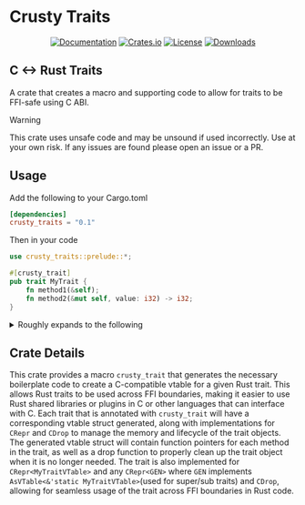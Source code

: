 # Crusty Traits 

<div align="center">

[![Documentation](https://docs.rs/crusty_traits/badge.svg)](https://docs.rs/crusty_traits)
[![Crates.io](https://img.shields.io/crates/v/crusty_traits.svg)](https://crates.io/crates/crusty_traits)
[![License](https://img.shields.io/crates/l/crusty_traits.svg)](https://github.com/n1ght-hunter/crusty_traits/blob/master/LICENSE)
[![Downloads](https://img.shields.io/crates/d/crusty_traits.svg)](https://crates.io/crates/crusty_traits)

</div>

## C <-> Rust Traits

A crate that creates a macro and supporting code to allow for traits to be FFI-safe using C ABI.
> [!WARNING]
> This crate uses unsafe code and may be unsound if used incorrectly. Use at your own risk.
> If any issues are found please open an issue or a PR.

## Usage
Add the following to your Cargo.toml

```toml
[dependencies]  
crusty_traits = "0.1"
```

Then in your code
```rust
use crusty_traits::prelude::*;

#[crusty_trait]
pub trait MyTrait {
    fn method1(&self);
    fn method2(&mut self, value: i32) -> i32;
}
```

<details>

<summary>Roughly expands to the following</summary>

```rust
use crusty_traits::prelude::*;
pub trait MyTrait {
    fn method1(&self);
    fn method2(&mut self, value: i32) -> i32;
}
#[repr(C)]
///A repr C vtable for the trait MyTrait
pub struct MyTraitVTable {
    pub method1: unsafe extern "C" fn(CRef<MyTraitVTable>),
    pub method2: unsafe extern "C" fn(CRefMut<MyTraitVTable>, i32) -> i32,
    ///A function pointer to the drop function for the trait
    pub drop: unsafe extern "C" fn(CRefMut<MyTraitVTable>),
}
impl CDrop for MyTraitVTable {
    fn drop(repr: CRefMut<Self>) {
        unsafe { (repr.get_vtable().drop)(repr) }
    }
}
impl MyTraitVTable {
    /// Creates a new vtable for the type GEN that implements the trait
    pub fn new_boxed<GEN: MyTrait + 'static>(input: GEN) -> CRepr<MyTraitVTable> {
        let vtable = MyTraitVTable::create_vtable::<GEN>();
        CRepr::new_boxed(vtable, input)
    }
    /// Creates a new vtable for the type GEN then store in a static variable in the heap
    pub fn create_vtable<GEN: MyTrait + 'static>() -> &'static MyTraitVTable {
        static FN_MAP: std::sync::LazyLock<
            std::sync::Mutex<
                std::collections::HashMap<
                    std::any::TypeId,
                    &'static (dyn std::any::Any + Send + Sync),
                >,
            >,
        > = std::sync::LazyLock::new(|| std::sync::Mutex::new(
            std::collections::HashMap::new(),
        ));
        let type_id = std::any::TypeId::of::<GEN>();
        let mut map = FN_MAP.lock().unwrap();
        let entry = map
            .entry(type_id)
            .or_insert_with(|| {
                let vtable = Box::new(MyTraitVTable {
                    method1: {
                        unsafe extern "C" fn method1<GEN: MyTrait>(
                            arg0: CRef<MyTraitVTable>,
                        ) {
                            #[allow(unsafe_code)]
                            unsafe { GEN::method1(&*(arg0.as_ptr() as *const GEN)) }
                        }
                        method1::<GEN>
                    },
                    method2: {
                        unsafe extern "C" fn method2<GEN: MyTrait>(
                            arg0: CRefMut<MyTraitVTable>,
                            arg1: i32,
                        ) -> i32 {
                            #[allow(unsafe_code)]
                            unsafe {
                                GEN::method2(&mut *(arg0.as_ptr() as *mut GEN), arg1)
                            }
                        }
                        method2::<GEN>
                    },
                    drop: {
                        unsafe extern "C" fn drop<GEN: MyTrait>(
                            arg_0: CRefMut<MyTraitVTable>,
                        ) {
                            #[allow(unsafe_code)]
                            unsafe {
                                ::core::mem::drop(
                                    Box::from_raw(arg_0.as_ptr() as *mut GEN),
                                );
                            }
                        }
                        drop::<GEN>
                    },
                });
                Box::leak(vtable)
            });
        entry.downcast_ref().unwrap()
    }
}
impl MyTrait for CRepr<MyTraitVTable> {
    fn method1(&self) {
        #[allow(unsafe_code)] 
        unsafe { (self.get_vtable().method1)(self.as_cref()) }
    }
    fn method2(&mut self, value: i32) -> i32 {
        #[allow(unsafe_code)]
        unsafe { (self.get_vtable().method2)(self.as_cref_mut(), value) }
    }
}
impl<GEN> MyTrait for CRepr<GEN>
where
    GEN: AsVTable<&'static MyTraitVTable> + CDrop,
{
    fn method1(&self) {
        let methods: &'static MyTraitVTable = self.as_vtable();
        #[allow(unsafe_code)]
        unsafe {
            (methods
                .method1)(
                self.as_cref_with_methods(std::ptr::NonNull::from(methods)),
            )
        }
    }
    fn method2(&mut self, value: i32) -> i32 {
        let methods: &'static MyTraitVTable = self.as_vtable();
        #[allow(unsafe_code)]
        unsafe {
            (methods
                .method2)(
                self.as_cref_mut_with_methods(std::ptr::NonNull::from(methods)),
                value,
            )
        }
    }
}

```
</details>

## Crate Details
This crate provides a macro `crusty_trait` that generates the necessary boilerplate code to create a C-compatible vtable for a given Rust trait.
This allows Rust traits to be used across FFI boundaries, making it easier to use Rust shared libraries or plugins in C or other languages that can interface with C.
Each trait that is annotated with `crusty_trait` will have a corresponding vtable struct generated, along with implementations for `CRepr` and `CDrop` to manage the memory and lifecycle of the trait objects.
The generated vtable struct will contain function pointers for each method in the trait, as well as a drop function to properly clean up the trait object when it is no longer needed. 
The trait is also implemented for `CRepr<MyTraitVTable>` and any `CRepr<GEN>` where `GEN` implements `AsVTable<&'static MyTraitVTable>`(used for super/sub traits) and `CDrop`, allowing for seamless usage of the trait across FFI boundaries in Rust code.